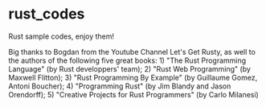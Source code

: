 # rust_codes
Rust sample codes, enjoy them! 

Big thanks to Bogdan from the Youtube Channel Let's Get Rusty, 
as well to the authors of the following five great books: 
    1) "The Rust Programming Language" (by Rust developpers' team); 
    2) "Rust Web Programming" (by Maxwell Flitton); 
    3) "Rust Programming By Example" (by Guillaume Gomez, Antoni Boucher);
    4) "Programming Rust" (by Jim Blandy and Jason Orendorff);
    5) "Creative Projects for Rust Programmers" (by Carlo Milanesi)
